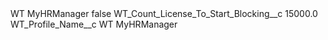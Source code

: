 <?xml version="1.0" encoding="UTF-8"?>
<CustomMetadata xmlns="http://soap.sforce.com/2006/04/metadata" xmlns:xsi="http://www.w3.org/2001/XMLSchema-instance" xmlns:xsd="http://www.w3.org/2001/XMLSchema">
    <label>WT MyHRManager</label>
    <protected>false</protected>
    <values>
        <field>WT_Count_License_To_Start_Blocking__c</field>
        <value xsi:type="xsd:double">15000.0</value>
    </values>
    <values>
        <field>WT_Profile_Name__c</field>
        <value xsi:type="xsd:string">WT MyHRManager</value>
    </values>
</CustomMetadata>
